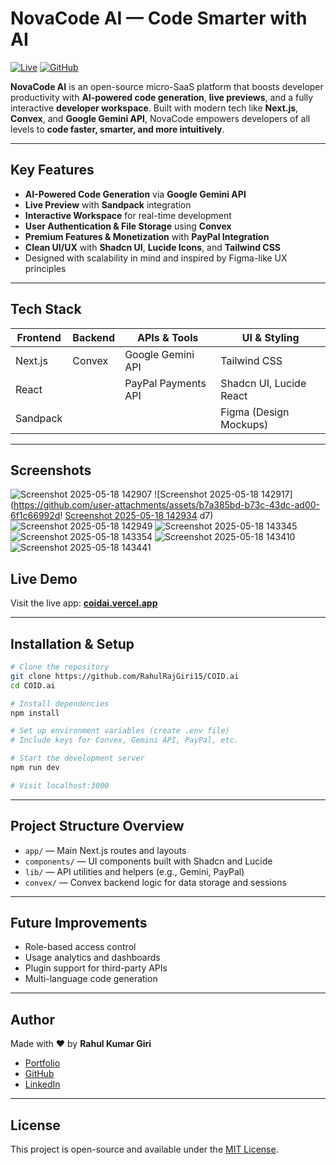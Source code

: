 #  NovaCode AI — Code Smarter with AI

[![Live](https://img.shields.io/badge/Live%20App-coidai.vercel.app-blue?logo=vercel\&style=for-the-badge)](https://coidai.vercel.app)
[![GitHub](https://img.shields.io/badge/GitHub-Repo-black?logo=github\&style=for-the-badge)](https://github.com/RahulRajGiri15/COID.ai)

**NovaCode AI** is an open-source micro-SaaS platform that boosts developer productivity with **AI-powered code generation**, **live previews**, and a fully interactive **developer workspace**. Built with modern tech like **Next.js**, **Convex**, and **Google Gemini API**, NovaCode empowers developers of all levels to **code faster, smarter, and more intuitively**.

---

##  Key Features

*  **AI-Powered Code Generation** via **Google Gemini API**
*  **Live Preview** with **Sandpack** integration
*  **Interactive Workspace** for real-time development
*  **User Authentication & File Storage** using **Convex**
*  **Premium Features & Monetization** with **PayPal Integration**
*  **Clean UI/UX** with **Shadcn UI**, **Lucide Icons**, and **Tailwind CSS**
*  Designed with scalability in mind and inspired by Figma-like UX principles

---

##  Tech Stack

| Frontend | Backend | APIs & Tools        | UI & Styling            |
| -------- | ------- | ------------------- | ----------------------- |
| Next.js  | Convex  | Google Gemini API   | Tailwind CSS            |
| React    |         | PayPal Payments API | Shadcn UI, Lucide React |
| Sandpack |         |                     | Figma (Design Mockups)  |

---

##  Screenshots
![Screenshot 2025-05-18 142907](https://github.com/user-attachments/assets/db695eda-5634-4f1e-90a6-1ad4013c700a)
![Screenshot 2025-05-18 142917](https://github.com/user-attachments/assets/b7a385bd-b73c-43dc-ad00-6f1c66992d!
[Screenshot 2025-05-18 142934](https://github.com/user-attachments/assets/54561428-d4f6-44fd-80a4-51ccb6d9c4e4)
d7)
![Screenshot 2025-05-18 142949](https://github.com/user-attachments/assets/d47d1572-0779-4dcc-a2af-1bd206d90183)
![Screenshot 2025-05-18 143345](https://github.com/user-attachments/assets/bdec691b-8831-4af8-a17d-cda8bdcec33b)
![Screenshot 2025-05-18 143354](https://github.com/user-attachments/assets/09cf950b-afff-4763-ae22-06175c6f3129)
![Screenshot 2025-05-18 143410](https://github.com/user-attachments/assets/ff440184-97a1-4a71-be32-923823bb41b2)
![Screenshot 2025-05-18 143441](https://github.com/user-attachments/assets/20c1756a-0ec2-48d7-acbe-5d290b994cfc)




##  Live Demo

Visit the live app: [**coidai.vercel.app**](https://coidai.vercel.app)

---

##  Installation & Setup

```bash
# Clone the repository
git clone https://github.com/RahulRajGiri15/COID.ai
cd COID.ai

# Install dependencies
npm install

# Set up environment variables (create .env file)
# Include keys for Convex, Gemini API, PayPal, etc.

# Start the development server
npm run dev

# Visit localhost:3000
```

---

##  Project Structure Overview

* `app/` — Main Next.js routes and layouts
* `components/` — UI components built with Shadcn and Lucide
* `lib/` — API utilities and helpers (e.g., Gemini, PayPal)
* `convex/` — Convex backend logic for data storage and sessions

---

##  Future Improvements

*  Role-based access control
*  Usage analytics and dashboards
*  Plugin support for third-party APIs
*  Multi-language code generation

---

##  Author

Made with ❤️ by **Rahul Kumar Giri**

*  [Portfolio](https://rahulkumargiri.vercel.app/)
*  [GitHub](https://github.com/RahulRajGiri15)
*  [LinkedIn](https://www.linkedin.com/in/rahulkumargiri15/)

---

##  License

This project is open-source and available under the [MIT License](LICENSE).

